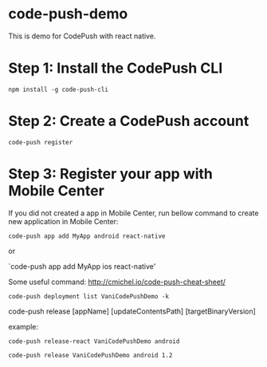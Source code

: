 # code-push-demo
This is demo for CodePush with react native.

# Step 1: Install the CodePush CLI
`npm install -g code-push-cli`

# Step 2: Create a CodePush account
`code-push register`
# Step 3: Register your app with Mobile Center
If you did not created a app in Mobile Center, run bellow command to create new application in Mobile Center: 

`code-push app add MyApp android react-native`

or 

`code-push app add MyApp ios react-native'

Some useful command: 
http://cmichel.io/code-push-cheat-sheet/

`code-push deployment list VaniCodePushDemo -k`

code-push release [appName] [updateContentsPath] [targetBinaryVersion]

example:

`code-push release-react VaniCodePushDemo android`

`code-push release VaniCodePushDemo android 1.2`





